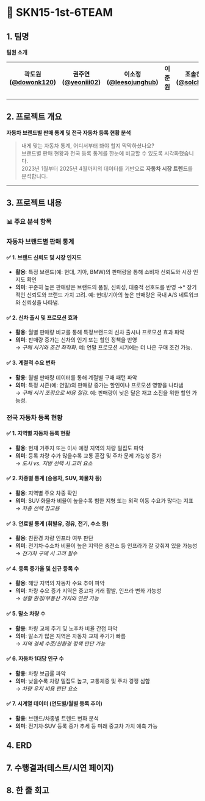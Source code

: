 # 🚗 SKN15-1st-6TEAM

## 1. 팀명

**팀원 소개**

| 곽도원 ([@dowonk120](https://github.com/dowonk120)) | 권주연 ([@yeoniii02](https://github.com/yeoniii02)) | 이소정 ([@leesojunghub](https://github.com/leesojunghub)) | 이준원 | 조솔찬 ([@solchna](https://github.com/solchna)) |
|----------------------|------------------------|----------------------------|--------|--------------------------|

---

## 2. 프로젝트 개요

**자동차 브랜드별 판매 통계 및 전국 자동차 등록 현황 분석**

> 내게 맞는 자동차 통계, 어디서부터 봐야 할지 막막하셨나요?  
> 브랜드별 판매 현황과 전국 등록 통계를 한눈에 비교할 수 있도록 시각화했습니다.  
> 2023년 1월부터 2025년 4월까지의 데이터를 기반으로 **자동차 시장 트렌드**를 분석합니다.

---

## 3. 프로젝트 내용

### 📊 주요 분석 항목

### 자동차 브랜드별 판매 통계 
 
#### ✅ 1. 브랜드 신뢰도 및 시장 인지도
- **활용**: 특정 브랜드(예: 현대, 기아, BMW)의 판매량을 통해 소비자 신뢰도와 시장 인지도 확인
- **의미**: 꾸준히 높은 판매량은 브랜드의 품질, 신뢰성, 대중적 선호도를 반영
→* 장기적인 신뢰도와 브랜드 가치 고려. 예: 현대/기아의 높은 판매량은 국내 A/S 네트워크와 신뢰성을 나타냄.

#### ✅ 2. 신차 출시 및 프로모션 효과
- **활용**: 월별 판매량 비교를 통해 특정브랜드의 신차 출시나 프로모션 효과 파악
- **의미**: 판매량 증가는 신차의 인기 또는 할인 정책을 반영  
  → *구매 시기와 조건 최적화*. 예: 연말 프로모션 시기에는 더 나은 구매 조건 가능.

#### ✅ 3. 계절적 수요 변화
- **활용**: 월별 판매량 데이터를 통해 계절별 구매 패턴 파악
- **의미**: 특정 시즌(예: 연말)의 판매량 증가는 할인이나 프로모션 영향을 나타냄  
  → *구매 시기 조정으로 비용 절감*. 예: 판매량이 낮은 달은 재고 소진을 위한 할인 가능성.

### 전국 자동차 등록 현황 
#### ✅ 1. 지역별 자동차 등록 현황
- **활용**: 현재 거주지 또는 이사 예정 지역의 차량 밀집도 파악
- **의미**: 등록 차량 수가 많을수록 교통 혼잡 및 주차 문제 가능성 증가  
→ *도시 vs. 지방 선택 시 고려 요소*

#### ✅ 2. 차종별 통계 (승용차, SUV, 화물차 등)
- **활용**: 지역별 주요 차종 확인
- **의미**: SUV·화물차 비율이 높을수록 험한 지형 또는 외곽 이동 수요가 많다는 지표  
→ *차종 선택 참고용*

#### ✅ 3. 연료별 통계 (휘발유, 경유, 전기, 수소 등)
- **활용**: 친환경 차량 인프라 여부 판단
- **의미**: 전기차·수소차 비율이 높은 지역은 충전소 등 인프라가 잘 갖춰져 있을 가능성  
→ *전기차 구매 시 고려 필수*

#### ✅ 4. 등록 증가율 및 신규 등록 수
- **활용**: 해당 지역의 자동차 수요 추이 파악
- **의미**: 차량 수요 증가 지역은 중고차 거래 활발, 인프라 변화 가능성  
→ *생활 환경/부동산 가치와 연관 가능*

#### ✅ 5. 말소 차량 수
- **활용**: 차량 교체 주기 및 노후차 비율 간접 파악
- **의미**: 말소가 많은 지역은 자동차 교체 주기가 빠름  
→ *지역 경제 수준/친환경 정책 판단 가능*

#### ✅ 6. 자동차 1대당 인구 수
- **활용**: 차량 보급률 파악
- **의미**: 낮을수록 차량 밀집도 높고, 교통체증 및 주차 경쟁 심함  
→ *차량 유지 비용 판단 요소*

#### ✅ 7. 시계열 데이터 (연도별/월별 등록 추이)
- **활용**: 브랜드/차종별 트렌드 변화 분석
- **의미**: 전기차·SUV 등록 증가 추세 등 미래 중고차 가치 예측 가능



## 4. ERD

 



 

## 7. 수행결과(테스트/시연 페이지)

 

## 8. 한 줄 회고
